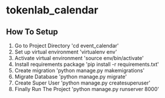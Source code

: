 # tokenlab_calendar

## How To Setup
1. Go to Project Directory 'cd event_calendar'
2. Set up virtual environment 'virtualenv env'
3. Activate virtual environment 'source env/bin/activate'
4. Install requirements package 'pip install -r requirements.txt'
5. Create migration 'python manage.py makemigrations'
5. Migrate Database 'python manage.py migrate'
6. Create Super User 'python manage.py createsuperuser'
7. Finally Run The Project 'python manage.py runserver 8000'
